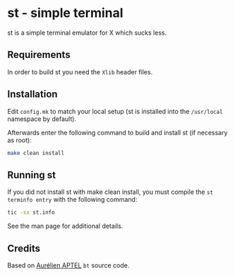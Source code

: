 # st - simple terminal

st is a simple terminal emulator for X which sucks less.

## Requirements

In order to build st you need the `Xlib` header files.

## Installation

Edit `config.mk` to match your local setup (st is installed into
the `/usr/local` namespace by default).

Afterwards enter the following command to build and install st (if
necessary as root):

```bash
make clean install
```

## Running st

If you did not install st with make clean install, you must compile
the `st terminfo entry` with the following command:

```bash
tic -sx st.info
```

See the man page for additional details.

## Credits

Based on [Aurélien APTEL](mailto:aurelien.aptel@gmail.com) `bt` source code.
